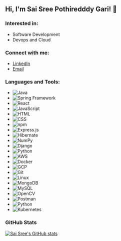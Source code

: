 ## Hi, I'm Sai Sree Pothiredddy Gari! 👋

### Interested in:
- Software Development 
- Devops and Cloud


### Connect with me:
- [LinkedIn](www.linkedin.com/in/pothireddygarisaisree)
- [Email](mailto:pothireddygarisaisree@gmail.com)


### Languages and Tools:
- ![Java](https://img.shields.io/badge/-Java-007396?logo=java&logoColor=white&style=flat-square)
- ![Spring Framework](https://img.shields.io/badge/-Spring-6DB33F?logo=spring&logoColor=white&style=flat-square)
- ![React](https://img.shields.io/badge/-React-61DAFB?logo=react&logoColor=white&style=flat-square)
- ![JavaScript](https://img.shields.io/badge/-JavaScript-F7DF1E?logo=javascript&logoColor=black&style=flat-square)
- ![HTML](https://img.shields.io/badge/-HTML5-E34F26?logo=html5&logoColor=white&style=flat-square)
- ![CSS](https://img.shields.io/badge/-CSS3-1572B6?logo=css3&logoColor=white&style=flat-square)
- ![npm](https://img.shields.io/badge/-npm-CB3837?logo=npm&logoColor=white&style=flat-square)
- ![Express.js](https://img.shields.io/badge/-Express.js-000000?logo=express&logoColor=white&style=flat-square)
- ![Hibernate](https://img.shields.io/badge/-Hibernate-59666C?logo=hibernate&logoColor=white&style=flat-square)
- ![NumPy](https://img.shields.io/badge/-NumPy-013243?logo=numpy&logoColor=white&style=flat-square)
- ![Django](https://img.shields.io/badge/-Django-092E20?logo=django&logoColor=white&style=flat-square)
- ![Python](https://img.shields.io/badge/-Python-3776AB?logo=python&logoColor=white&style=flat-square)
- ![AWS](https://img.shields.io/badge/-AWS-232F3E?logo=amazon-aws&logoColor=white&style=flat-square)
- ![Docker](https://img.shields.io/badge/-Docker-2496ED?logo=docker&logoColor=white&style=flat-square)
- ![GCP](https://img.shields.io/badge/-GCP-4285F4?logo=google-cloud&logoColor=white&style=flat-square)
- ![Git](https://img.shields.io/badge/-Git-F05032?logo=git&logoColor=white&style=flat-square)
- ![Linux](https://img.shields.io/badge/-Linux-FCC624?logo=linux&logoColor=black&style=flat-square)
- ![MongoDB](https://img.shields.io/badge/-MongoDB-47A248?logo=mongodb&logoColor=white&style=flat-square)
- ![MySQL](https://img.shields.io/badge/-MySQL-4479A1?logo=mysql&logoColor=white&style=flat-square)
- ![OpenCV](https://img.shields.io/badge/-OpenCV-5C3EE8?logo=opencv&logoColor=white&style=flat-square)
- ![Postman](https://img.shields.io/badge/-Postman-FF6C37?logo=postman&logoColor=white&style=flat-square)
- ![Python](https://img.shields.io/badge/-Python-3776AB?logo=python&logoColor=white&style=flat-square)
- ![Kubernetes](https://img.shields.io/badge/-Kubernetes-326CE5?logo=kubernetes&logoColor=white&style=flat-square)


### GitHub Stats
[![Sai Sree's GitHub stats](https://github-readme-stats.vercel.app/api?username=sai-sree-reddy)](https://github.com/anuraghazra/github-readme-stats)

